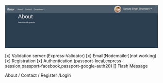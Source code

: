 ![git hub ](https://github.com/thisismrsanjay/template-facebook-local/blob/master/Capture.PNG)

[x] Validation server:(Express-Validator)
[x] Email(Nodemailer)(not working)
[x] Registration 
[x] Authentication (passport-local,express-session,passport-facebook,passport-google-auth20) 
[] Flash Message

About / Contact / Register /Login